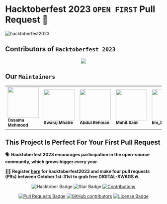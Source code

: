 # Hacktoberfest 2023  `OPEN FIRST` Pull Request 🎉 
![hacktoberfest2023](https://github.com/ossamamehmood/hacktoberfest/raw/main/.github/logo.png)


## Contributors of `Hacktoberfest 2023`

<div align="center">
<a href="https://github.com/ossamamehmood/Hacktoberfest2023/graphs/contributors">
  <img src="https://contrib.rocks/image?repo=ossamamehmood/Hacktoberfest2023" />
</a>
</div>

## Our `Maintainers`

<table>
<tr>
<td>
  <a href="https://github.com/ossamamehmood">
    <kbd>
      <img src="https://avatars3.githubusercontent.com/ossamamehmood?size=100" width="100px;" alt=""/>
    </kbd>
    <br />
    <sub><b>Ossama Mehmood</b></sub>
  </a>
</td>

  <td>  
  <a href="https://github.com/swarajmhatre">
    <kbd>
      <img src="https://avatars3.githubusercontent.com/swarajmhatre?size=100" width="100px;" alt=""/>
    </kbd>
    <br />
    <sub><b>Swaraj Mhatre</b></sub>
  </a>
</td>

  <td>  
  <a href="https://github.com/abdulrehmanghub">
    <kbd>
      <img src="https://avatars3.githubusercontent.com/abdulrehmanghub?size=100" width="100px;" alt=""/>
    </kbd>
    <br />
    <sub><b>Abdul Rehman</b></sub>
  </a>
</td>

  <td>  
  <a href="https://github.com/mohitsaini07">
    <kbd>
      <img src="https://avatars3.githubusercontent.com/mohitsaini07?size=100" width="100px;" alt=""/>
    </kbd>
    <br />
    <sub><b>Mohit Saini</b></sub>
  </a>
</td>

  <td>  
  <a href="https://github.com/Chifez">
    <kbd>
      <img src="https://avatars3.githubusercontent.com/Chifez?size=100" width="100px;" alt=""/>
    </kbd>
    <br />
    <sub><b>Em_Dev</b></sub>
  </a>
</td>

  <td>  
  <a href="https://github.com/dharmraj617">
    <kbd>
      <img src="https://avatars3.githubusercontent.com/dharmraj617?size=100" width="100px;" alt=""/>
    </kbd>
    <br />
    <sub><b>Dharmraj Patil</b></sub>
  </a>
</td>

  <td>  
  <a href="https://github.com/itsaakif">
    <kbd>
      <img src="https://avatars3.githubusercontent.com/itsaakif?size=100" width="100px;" alt=""/>
    </kbd>
    <br />
    <sub><b>Aakif Mudel</b></sub>
  </a>
</td>

  <td>  
  <a href="https://github.com/shaman-004">
    <kbd>
      <img src="https://avatars3.githubusercontent.com/shaman-004?size=100" width="100px;" alt=""/>
    </kbd>
    <br />
    <sub><b>Shaman M</b></sub>
  </a>
</td>

  <td>  
  <a href="https://github.com/kharshita590">
    <kbd>
      <img src="https://avatars3.githubusercontent.com/kharshita590?size=100" width="100px;" alt=""/>
    </kbd>
    <br />
    <sub><b>kharshita590</b></sub>
  </a>
</td>

</tr>
</table>

## This Project Is Perfect For Your First Pull Request

🗣 **Hacktoberfest 2023 encourages participation in the open-source community, which grows bigger every year.**

📢📢 **Register [here](https://hacktoberfest2023.digitalocean.com) for hacktoberfest2023 and make four pull requests (PRs) between October 1st-31st to grab free DIGITAL-SWAGS 🔥.**

<div align="center">

<img src="https://img.shields.io/badge/hacktoberfest2023--blueviolet" alt="Hacktober Badge"/>
 <img src="https://img.shields.io/static/v1?label=%F0%9F%8C%9F&message=If%20Useful&style=style=flat&color=BC4E99" alt="Star Badge"/>
 <a href="https://github.com/ossamamehmood" ><img src="https://img.shields.io/badge/Contributions-welcome-violet.svg?style=flat&logo=git" alt="Contributions" /></a>

<a href="https://github.com/ossamamehmood/hacktoberfest2023/pulls"><img src="https://img.shields.io/github/issues-pr/ossamamehmood/hacktoberfest2023" alt="Pull Requests Badge"/></a>
<a href="https://github.com/ossamamehmood/hacktoberfest2023/graphs/contributors"><img alt="GitHub contributors" src="https://img.shields.io/github/contributors/ossamamehmood/hacktoberfest2023?color=2b9348"></a>
<a href="https://github.com/ossamamehmood/hacktoberfest2023/blob/master/LICENSE"><img src="https://img.shields.io/github/license/ossamamehmood/hacktoberfest2023?color=2b9348" alt="License Badge"/></a>

</div>
